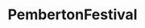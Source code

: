 ---
title: PembertonFestival
crosslinks:
- wayhome
- KendrickLamar
- ImGoingToHellForThis
- PokemongoSeattle
- livven
---